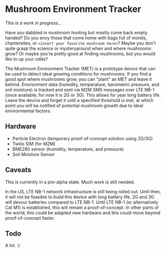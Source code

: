 # Mushroom Environment Tracker

_This is a work in progress..._

Have you dabbled in mushroom hunting but mostly come back empty handed? Do you envy those that come home with bags full of morels, chanterelles, or `<insert your favorite mushroom here>`? Maybe you don't quite grasp the science or mysteryaround when and where mushrooms grow? Or maybe you're pretty good at finding mushrooms, but you would like to up your odds?

The Mushroom Environment Tracker (MET) is a prototype device that can be used to detect ideal growing conditions for mushrooms. If you find a good spot where mushrooms grow, you can "plant" an MET and leave it behind. Environment data (humidity, temperature, barometric pressure, and soil moisture) is tracked and sent via M2M SMS messages over LTE NB-1 (once available; for now it is 2G or 3G). This allows for year long battery life. Leave the device and forget it until a specified threshold is met, at which point you will be notified of potential mushroom growth due to ideal environmental factors.

## Hardware

- Particle Electron (temporary proof-of-concept solution using 2G/3G)
- Twilio SIM (for M2M)
- BME280 sensor (humidity, temperature, and pressure)
- Soil Moisture Sensor

## Caveats

This is currently in a pre-alpha state. Much work is still needed.

In the US, LTE NB-1 network infrastructure is still being rolled out. Until then, it will not be feasible to build this device with long battery life. 2G and 3G will devour batteries compared to LTE NB-1. Until LTE NB-1 (or alternatively Cat M1) is established, this will remain a proof-of-concept. In other parts of the world, this could be adapted new hardware and this could move beyond proof-of-concept faster.

## Todo

A lot. :)
